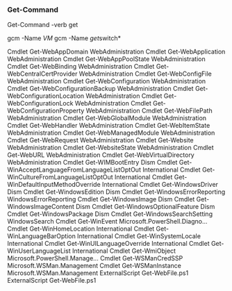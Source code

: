 ### Get-Command

Get-Command -verb get

gcm -Name *VM*
gcm -Name *get*switch*

Cmdlet          Get-WebAppDomain                                   WebAdministration
Cmdlet          Get-WebApplication                                 WebAdministration
Cmdlet          Get-WebAppPoolState                                WebAdministration
Cmdlet          Get-WebBinding                                     WebAdministration
Cmdlet          Get-WebCentralCertProvider                         WebAdministration
Cmdlet          Get-WebConfigFile                                  WebAdministration
Cmdlet          Get-WebConfiguration                               WebAdministration
Cmdlet          Get-WebConfigurationBackup                         WebAdministration
Cmdlet          Get-WebConfigurationLocation                       WebAdministration
Cmdlet          Get-WebConfigurationLock                           WebAdministration
Cmdlet          Get-WebConfigurationProperty                       WebAdministration
Cmdlet          Get-WebFilePath                                    WebAdministration
Cmdlet          Get-WebGlobalModule                                WebAdministration
Cmdlet          Get-WebHandler                                     WebAdministration
Cmdlet          Get-WebItemState                                   WebAdministration
Cmdlet          Get-WebManagedModule                               WebAdministration
Cmdlet          Get-WebRequest                                     WebAdministration
Cmdlet          Get-Website                                        WebAdministration
Cmdlet          Get-WebsiteState                                   WebAdministration
Cmdlet          Get-WebURL                                         WebAdministration
Cmdlet          Get-WebVirtualDirectory                            WebAdministration
Cmdlet          Get-WIMBootEntry                                   Dism
Cmdlet          Get-WinAcceptLanguageFromLanguageListOptOut        International
Cmdlet          Get-WinCultureFromLanguageListOptOut               International
Cmdlet          Get-WinDefaultInputMethodOverride                  International
Cmdlet          Get-WindowsDriver                                  Dism
Cmdlet          Get-WindowsEdition                                 Dism
Cmdlet          Get-WindowsErrorReporting                          WindowsErrorReporting
Cmdlet          Get-WindowsImage                                   Dism
Cmdlet          Get-WindowsImageContent                            Dism
Cmdlet          Get-WindowsOptionalFeature                         Dism
Cmdlet          Get-WindowsPackage                                 Dism
Cmdlet          Get-WindowsSearchSetting                           WindowsSearch
Cmdlet          Get-WinEvent                                       Microsoft.PowerShell.Diagno... Cmdlet          Get-WinHomeLocation                                International
Cmdlet          Get-WinLanguageBarOption                           International
Cmdlet          Get-WinSystemLocale                                International
Cmdlet          Get-WinUILanguageOverride                          International
Cmdlet          Get-WinUserLanguageList                            International
Cmdlet          Get-WmiObject                                      Microsoft.PowerShell.Manage... Cmdlet          Get-WSManCredSSP                                   Microsoft.WSMan.Management
Cmdlet          Get-WSManInstance                                  Microsoft.WSMan.Management
ExternalScript  Get-WebFile.ps1
ExternalScript  Get-WebFile.ps1
